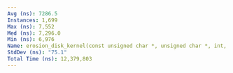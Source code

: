 ```yaml
---
Avg (ns): 7286.5
Instances: 1,699
Max (ns): 7,552
Med (ns): 7,296.0
Min (ns): 6,976
Name: erosion_disk_kernel(const unsigned char *, unsigned char *, int, int, int)
StdDev (ns): "75.1"
Total Time (ns): 12,379,803
---
```

